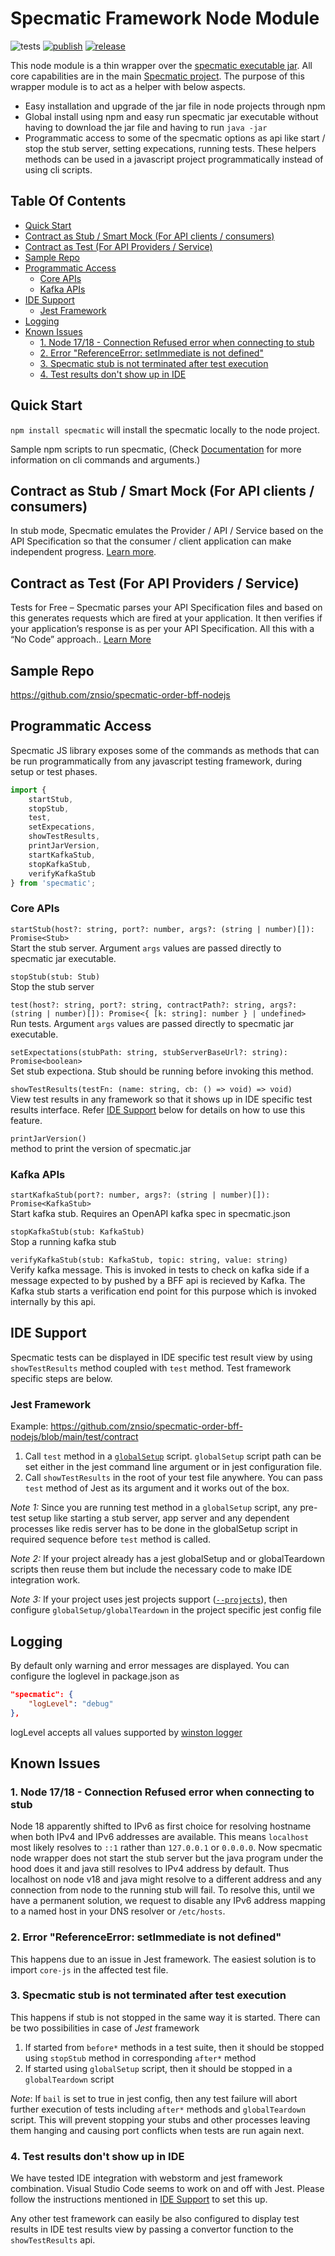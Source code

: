 # Specmatic Framework Node Module

![tests](https://github.com/znsio/specmatic-node/actions/workflows/test.yml/badge.svg)
[![publish](https://github.com/znsio/specmatic-node/actions/workflows/publish.yml/badge.svg)](https://www.npmjs.com/package/specmatic)
[![release](https://img.shields.io/npm/v/specmatic)](https://github.com/znsio/specmatic-node/releases/latest)

This node module is a thin wrapper over the [specmatic executable jar](https://specmatic.in/getting_started.html#setup). All core capabilities are in the main [Specmatic project](https://github.com/znsio/specmatic). The purpose of this wrapper module is to act as a helper with below aspects.

- Easy installation and upgrade of the jar file in node projects through npm
- Global install using npm and easy run specmatic jar executable without having to download the jar file and having to run `java -jar`
- Programmatic access to some of the specmatic options as api like start / stop the stub server, setting expecations, running tests. These helpers methods can be used in a javascript project programmatically instead of using cli scripts.

## Table Of Contents
- [Quick Start](#quick-start)
- [Contract as Stub / Smart Mock (For API clients / consumers)](#contract-as-stub--smart-mock-for-api-clients--consumers)
- [Contract as Test (For API Providers / Service)](#contract-as-test-for-api-providers--service)
- [Sample Repo](#sample-repo)
- [Programmatic Access](#programmatic-access)
  - [Core APIs](#core-apis)
  - [Kafka APIs](#kafka-apis)
- [IDE Support](#ide-support)
  - [Jest Framework](#jest-framework)
- [Logging](#logging)
- [Known Issues](#known-issues)
  - [1. Node 17/18 - Connection Refused error when connecting to stub](#1-node-1718---connection-refused-error-when-connecting-to-stub)
  - [2. Error "ReferenceError: setImmediate is not defined"](#2-error-referenceerror-setimmediate-is-not-defined)
  - [3. Specmatic stub is not terminated after test execution](#3-specmatic-stub-is-not-terminated-after-test-execution)
  - [4. Test results don't show up in IDE](#4-test-results-dont-show-up-in-ide)

## Quick Start

`npm install specmatic` will install the specmatic locally to the node project.

Sample npm scripts to run specmatic, (Check [Documentation](https://specmatic.in/documentation.html) for more information on cli commands and arguments.)

## Contract as Stub / Smart Mock (For API clients / consumers)

In stub mode, Specmatic emulates the Provider / API / Service based on the API Specification so that the consumer / client application can make independent progress. [Learn more](https://specmatic.in/#contract-as-stub).

## Contract as Test (For API Providers / Service)

Tests for Free – Specmatic parses your API Specification files and based on this generates requests which are fired at your application. It then verifies if your application’s response is as per your API Specification. All this with a “No Code” approach.. [Learn More](https://specmatic.in/#contract-as-test)

## Sample Repo

https://github.com/znsio/specmatic-order-bff-nodejs

## Programmatic Access

Specmatic JS library exposes some of the commands as methods that can be run programmatically from any javascript testing framework, during setup or test phases.

```javascript
import {
    startStub,
    stopStub,
    test,
    setExpecations,
    showTestResults,
    printJarVersion,
    startKafkaStub,
    stopKafkaStub,
    verifyKafkaStub
} from 'specmatic';
```
### Core APIs

`startStub(host?: string, port?: number, args?: (string | number)[]): Promise<Stub>` <br />
Start the stub server. Argument `args` values are passed directly to specmatic jar executable.

`stopStub(stub: Stub)` <br />
Stop the stub server

`test(host?: string, port?: string, contractPath?: string, args?: (string | number)[]): Promise<{ [k: string]: number } | undefined>` <br />
Run tests. Argument `args` values are passed directly to specmatic jar executable.

`setExpectations(stubPath: string, stubServerBaseUrl?: string): Promise<boolean>` <br />
Set stub expectiona. Stub should be running before invoking this method.

`showTestResults(testFn: (name: string, cb: () => void) => void)` <br />
View test results in any framework so that it shows up in IDE specific test results interface. Refer [IDE Support](#ide-support) below for details on how to use this feature.

`printJarVersion()` <br />
method to print the version of specmatic.jar

### Kafka APIs

`startKafkaStub(port?: number, args?: (string | number)[]): Promise<KafkaStub>` <br />
Start kafka stub. Requires an OpenAPI kafka spec in specmatic.json

`stopKafkaStub(stub: KafkaStub)` <br />
Stop a running kafka stub

`verifyKafkaStub(stub: KafkaStub, topic: string, value: string)` <br />
Verify kafka message. This is invoked in tests to check on kafka side if a message expected to by pushed by a BFF api is  recieved by Kafka. The Kafka stub starts a verification end point for this purpose which is invoked internally by this api.

## IDE Support

Specmatic tests can be displayed in IDE specific test result view by using `showTestResults` method coupled with `test` method. Test framework specific steps are below.

### Jest Framework
Example: https://github.com/znsio/specmatic-order-bff-nodejs/blob/main/test/contract

1. Call `test` method in a [`globalSetup`](https://jestjs.io/docs/configuration#globalsetup-string) script. `globalSetup` script path can be set either in the jest command line argument or in jest configuration file.
2. Call `showTestResults` in the root of your test file anywhere. You can pass `test` method of Jest as its argument and it works out of the box.

*Note 1:* Since you are running test method in a `globalSetup` script, any pre-test setup like starting a stub server, app server and any dependent processes like redis server has to be done in the globalSetup script in required sequence before `test` method is called.

*Note 2:* If your project already has a jest globalSetup and or globalTeardown scripts then reuse them but include the necessary code to make IDE integration work.

*Note 3:* If your project uses jest projects support ([`--projects`](https://jestjs.io/docs/configuration#projects-arraystring--projectconfig)), then configure `globalSetup/globalTeardown` in the project specific jest config file

## Logging

By default only warning and error messages are displayed. You can configure the loglevel in package.json as

```json
"specmatic": {
    "logLevel": "debug"
},
```

logLevel accepts all values supported by [winston logger](https://github.com/winstonjs/winston#logging-levels)

## Known Issues

### 1. Node 17/18 - Connection Refused error when connecting to stub

Node 18 apparently shifted to IPv6 as first choice for resolving hostname when both IPv4 and IPv6 addresses are available. This means `localhost` most likely resolves to `::1` rather than `127.0.0.1` or `0.0.0.0`. Now specmatic node wrapper does not start the stub server but the java program under the hood does it and java still resolves to IPv4 address by default. Thus localhost on node v18 and java might resolve to a different address and any connection from node to the running stub will fail. To resolve this, until we have a permanent solution, we request to disable any IPv6 address mapping to a named host in your DNS resolver or `/etc/hosts`.

### 2. Error "ReferenceError: setImmediate is not defined"

This happens due to an issue in Jest framework. The easiest solution is to import `core-js` in the affected test file.

### 3. Specmatic stub is not terminated after test execution

This happens if stub is not stopped in the same way it is started. There can be two possibilities in case of *Jest* framework
1. If started from `before*` methods in a test suite, then it should be stopped using `stopStub` method in corresponding `after*` method
2. If started using `globalSetup` script, then it should be stopped in a `globalTeardown` script

*Note*: If `bail` is set to true in jest config, then any test failure will abort further execution of tests including `after*` methods and `globalTeardown` script. This will prevent stopping your stubs and other processes leaving them hanging and causing port conflicts when tests are run again next.

### 4. Test results don't show up in IDE

We have tested IDE integration with webstorm and jest framework combination. Visual Studio Code seems to work on and off with Jest. Please follow the instructions mentioned in [IDE Support](#ide-support) to set this up.

Any other test framework can easily be also configured to display test results in IDE test results view by passing a convertor function to the `showTestResults` api.
